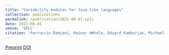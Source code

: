 ```yaml
---
title: "Variability modules for Java-like languages"
collection: publications
permalink: /publication/2021-08-01-splc
date: 2021-08-01
venue: 'SPLC'
citation: 'Ferruccio Damiani, Reiner H#hnle, Eduard Kamburjan, Michael Lienhardt, Luca Paolini. (2021). <b>SPLC</b>. ACM'
---
```


[Preprint](/files/splc2.pdf)
[DOI](https://doi.org/10.1145/3461001.3471143)


